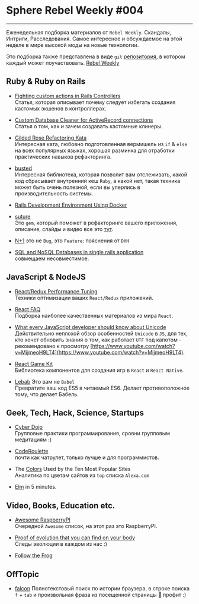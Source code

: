 
# Sphere Rebel Weekly #004
----

Еженедельная подборка материалов от `Rebel Weekly`. Скандалы, Интриги, Расследования.
Самое интересное и обсуждаемое на этой неделе в мире высокой моды на новые технологии.

Это подборка также представлена в виде `git` [репозитория](https://github.com/SphereSoftware/weekly), в котором каждый может поучаствовать. [Rebel Weekly](https://github.com/SphereSoftware/weekly)

## Ruby & Ruby on Rails

* [Fighting custom actions in Rails Controllers](http://blog.active-bridge.com/fighting-custom-actions-in-rails-controllers)<br/>
Статья, которая описывает почему следует избегать создания кастомых экшенов в контроллерах.

* [Custom Database Cleaner for ActiveRecord connections](http://dalibornasevic.com/posts/70-custom-database-cleaner-for-activerecord-connections)<br/>
Статья о том, как и зачем создавать кастомные клинеры.

* [Gilded Rose Refactoring Kata](https://github.com/emilybache/GildedRose-Refactoring-Kata)<br/>
Интересная ката, любовно подготовленная вермишель из `if` & `else` на всех популярных языках,
хорошая разминка для отработки практических навыков рефакторинга.

* [busted](https://github.com/simeonwillbanks/busted)<br/>
Интересная библиотека, которая позволит вам отслеживать, какой код сбрасывает внутренний кеш
`Ruby`, а какой нет, такая техника может быть очень полезной, если вы уперлись в производительность системы.

* [Rails Development Environment Using Docker](http://jes.al/2016/09/setting-up-a-rails-development-environment-using-docker/)

* [suture](https://github.com/testdouble/suture)<br/>
Это `gem`, который поможет в рефакторинге вашего приложения, описание, слайды и видео все это [тут](http://blog.testdouble.com/posts/2016-09-16-surgical-refactors-with-suture.html).

* [N+1](https://rossta.net/blog/n+1-is-a-rails-feature.html) это не `Bug`, это `Feature`: пояснения от `DHH`

* [SQL and NoSQL Databases in single rails application](http://www.railscarma.com/blog/technical-articles/usage-sql-nosql-databases-single-rails-application/)<br/>
совмещаем несовместимое.

## JavaScript & NodeJS

* [React/Redux Performance Tuning](https://medium.com/@arikmaor/react-redux-performance-tuning-tips-cef1a6c50759#.zgrgzvwn3)<br/>
Техники оптимизации ваших `React/Redux` приложений.

* [React FAQ](https://github.com/timarney/react-faq)<br/>
Подборка наиболее качественных материалов из мира `React`.

* [What every JavaScript developer should know about Unicode](https://rainsoft.io/what-every-javascript-developer-should-know-about-unicode/#1theideabehindunicode)<br/>
Действительно неплохой обзор особенностей `Unicode` в `JS`, для тех, кто хочет обновить знания о
том, как работает `UTF` под капотом - рекомендовано к просмотру [https://www.youtube.com/watch?v=MijmeoH9LT4](https://www.youtube.com/watch?v=MijmeoH9LT4).

* [React Game Kit](https://github.com/FormidableLabs/react-game-kit)<br/>
Библиотека компонентов для создания игр в `React` и `React Native`.

* [Lebab](https://github.com/lebab/lebab) Это вам не `Babel`<br/>
Превратите ваш код ES5 в читаемый ES6. Делает противоположное тому, что делает Бабель.

## Geek, Tech, Hack, Science, Startups
* [Cyber Dojo](http://cyber-dojo.org)<br/>
Групповые практики программирования, сровни групповым медитациям :)

* [CodeRoulette](https://www.coderoulette.com/)<br/>
почти как чатрулет, только лучше и для программистов.

* The [Colors](http://paulhebertdesigns.com/web_colors) Used by the Ten Most Popular Sites<br/>
Аналитика по цветам сайтов из `top` списка `Alexa.com`

* [Elm](https://medium.com/@maxf/things-i-wish-i-knew-about-elm-when-i-started-b0ba5bd8438e#.dd9at43z6) in 5 minutes.

## Video, Books, Education etc.

* [Awesome RaspberryPI](https://github.com/thibmaek/awesome-raspberrypi)<br/>
Очередной `Awesome` список, на этот раз это RaspberryPI.

* [Proof of evolution that you can find on your body](https://www.youtube.com/watch?v=rFxu7NEoKC8)<br/>
Следы эволюции в каждом из нас :)

* [Follow the Frog](https://www.youtube.com/watch?v=3iIkOi3srLo)

## OffTopic

* [falcon](https://github.com/lengstrom/falcon) Полнотекстовый поиск по истории браузера, в
строке поиска `f` + `tab` и произвольная фраза из посещенной страницы 🎉 профит :)
